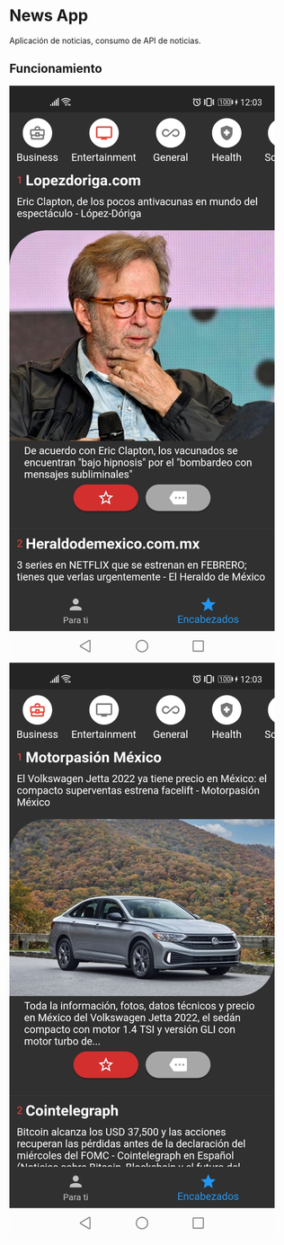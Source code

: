 # News App

Aplicación de noticias, consumo de API de noticias. 

## Funcionamiento
![Image text](https://github.com/JaredLevi23/news_app/blob/main/assets/Sc1.jpeg)
![Image text](https://github.com/JaredLevi23/news_app/blob/main/assets/Sc2.jpeg)

